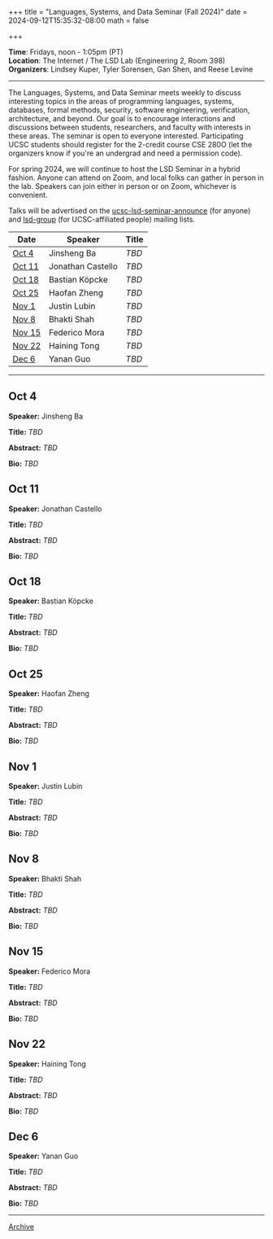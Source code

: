 +++
title = "Languages, Systems, and Data Seminar (Fall 2024)"
date = 2024-09-12T15:35:32-08:00
math = false

+++

**Time**: Fridays, noon - 1:05pm (PT) <br />
**Location**: The Internet / The LSD Lab (Engineering 2, Room 398) <br />
**Organizers**: Lindsey Kuper, Tyler Sorensen, Gan Shen, and Reese Levine <br />

---

The Languages, Systems, and Data Seminar meets weekly to discuss interesting topics in the areas of programming languages, systems, databases, formal methods, security, software engineering, verification, architecture, and beyond.  Our goal is to encourage interactions and discussions between students, researchers, and faculty with interests in these areas.  The seminar is open to everyone interested.  Participating UCSC students should register for the 2-credit course CSE 280O (let the organizers know if you're an undergrad and need a permission code).

For spring 2024, we will continue to host the LSD Seminar in a hybrid fashion.  Anyone can attend on Zoom, and local folks can gather in person in the lab.  Speakers can join either in person or on Zoom, whichever is convenient.

Talks will be advertised on the [ucsc-lsd-seminar-announce](https://groups.google.com/g/ucsc-lsd-seminar-announce/about) (for anyone) and [lsd-group](https://groups.google.com/a/ucsc.edu/g/lsd-group/about) (for UCSC-affiliated people) mailing lists.

| Date                  | Speaker                                                               | Title                                                             |
|-------                |---------                                                              |---------                                                          |
| [Oct 4](#oct-4)       | Jinsheng Ba                                                           | _TBD_ |
| [Oct 11](#oct-11)     | Jonathan Castello                                                     | _TBD_ |
| [Oct 18](#oct-18)     | Bastian Köpcke                                                        | _TBD_ |
| [Oct 25](#oct-25)     | Haofan Zheng                                                          | _TBD_ |
| [Nov 1](#nov-1)       | Justin Lubin                                                          | _TBD_ |
| [Nov 8](#nov-8)       | Bhakti Shah                                                           | _TBD_ |
| [Nov 15](#nov-15)     | Federico Mora                                                         | _TBD_ |
| [Nov 22](#nov-22)     | Haining Tong                                                          | _TBD_ |
| [Dec 6](#dec-6)       | Yanan Guo                                                             | _TBD_ |

---

## Oct 4

**Speaker:** Jinsheng Ba 

**Title:** _TBD_

**Abstract:** _TBD_

**Bio:** _TBD_

## Oct 11

**Speaker:** Jonathan Castello 

**Title:** _TBD_

**Abstract:** _TBD_

**Bio:** _TBD_

## Oct 18

**Speaker:** Bastian Köpcke

**Title:** _TBD_

**Abstract:** _TBD_

**Bio:** _TBD_

## Oct 25

**Speaker:** Haofan Zheng

**Title:** _TBD_

**Abstract:** _TBD_

**Bio:** _TBD_

## Nov 1

**Speaker:** Justin Lubin

**Title:** _TBD_

**Abstract:** _TBD_

**Bio:** _TBD_

## Nov 8

**Speaker:** Bhakti Shah

**Title:** _TBD_

**Abstract:** _TBD_

**Bio:** _TBD_

## Nov 15

**Speaker:** Federico Mora

**Title:** _TBD_

**Abstract:** _TBD_

**Bio:** _TBD_

## Nov 22

**Speaker:** Haining Tong

**Title:** _TBD_

**Abstract:** _TBD_

**Bio:** _TBD_

## Dec 6

**Speaker:** Yanan Guo

**Title:** _TBD_

**Abstract:** _TBD_

**Bio:** _TBD_

---

[Archive](../)
